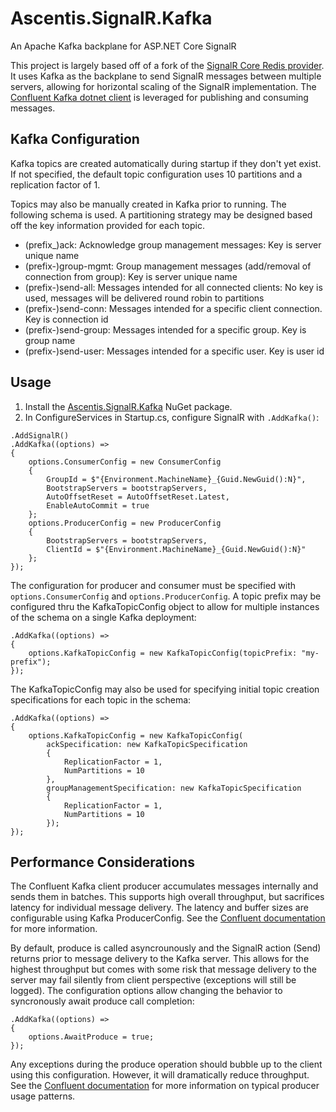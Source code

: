 # Ascentis.SignalR.Kafka

An Apache Kafka backplane for ASP.NET Core SignalR

This project is largely based off of a fork of the [SignalR Core Redis provider](https://github.com/dotnet/aspnetcore/tree/main/src/SignalR/server/StackExchangeRedis). It uses Kafka as the backplane to send SignalR messages between multiple servers, allowing for horizontal scaling of the SignalR implementation. The [Confluent Kafka dotnet client](https://github.com/confluentinc/confluent-kafka-dotnet) is leveraged for publishing and consuming messages.

## Kafka Configuration

Kafka topics are created automatically during startup if they don't yet exist. If not specified, the default topic configuration uses 10 partitions and a replication factor of 1.

Topics may also be manually created in Kafka prior to running. The following schema is used. A partitioning strategy may be designed based off the key information provided for each topic.
* (prefix_)ack: Acknowledge group management messages: Key is server unique name
* (prefix-)group-mgmt: Group management messages (add/removal of connection from group): Key is server unique name
* (prefix-)send-all: Messages intended for all connected clients: No key is used, messages will be delivered round robin to partitions
* (prefix-)send-conn: Messages intended for a specific client connection. Key is connection id
* (prefix-)send-group: Messages intended for a specific group. Key is group name
* (prefix-)send-user: Messages intended for a specific user. Key is user id

## Usage

1. Install the [Ascentis.SignalR.Kafka](https://www.nuget.org/packages/Ascentis.SignalR.Kafka/) NuGet package.
2. In ConfigureServices in Startup.cs, configure SignalR with `.AddKafka()`:

```
.AddSignalR()
.AddKafka((options) =>
{
    options.ConsumerConfig = new ConsumerConfig
    {
        GroupId = $"{Environment.MachineName}_{Guid.NewGuid():N}",
        BootstrapServers = bootstrapServers,
        AutoOffsetReset = AutoOffsetReset.Latest,
        EnableAutoCommit = true
    };
    options.ProducerConfig = new ProducerConfig
    {
        BootstrapServers = bootstrapServers,
        ClientId = $"{Environment.MachineName}_{Guid.NewGuid():N}"
    };
});
```

The configuration for producer and consumer must be specified with `options.ConsumerConfig` and `options.ProducerConfig`. A topic prefix may be configured thru the KafkaTopicConfig object to allow for multiple instances of the schema on a single Kafka deployment:

```
.AddKafka((options) =>
{
    options.KafkaTopicConfig = new KafkaTopicConfig(topicPrefix: "my-prefix");
});
```

The KafkaTopicConfig may also be used for specifying initial topic creation specifications for each topic in the schema:

```
.AddKafka((options) =>
{
    options.KafkaTopicConfig = new KafkaTopicConfig(
        ackSpecification: new KafkaTopicSpecification
        {
            ReplicationFactor = 1,
            NumPartitions = 10
        },
        groupManagementSpecification: new KafkaTopicSpecification
        {
            ReplicationFactor = 1,
            NumPartitions = 10
        });
});
```

## Performance Considerations

The Confluent Kafka client producer accumulates messages internally and sends them in batches. This supports high overall throughput, but sacrifices latency for individual message delivery. The latency and buffer sizes are configurable using Kafka ProducerConfig. See the [Confluent documentation](https://docs.confluent.io/platform/current/installation/configuration/producer-configs.html) for more information.

By default, produce is called asyncrounously and the SignalR action (Send) returns prior to message delivery to the Kafka server. This allows for the highest throughput but comes with some risk that message delivery to the server may fail silently from client perspective (exceptions will still be logged). The configuration options allow changing the behavior to syncronously await produce call completion:

```
.AddKafka((options) =>
{
    options.AwaitProduce = true;
});
```

Any exceptions during the produce operation should bubble up to the client using this configuration. However, it will dramatically reduce throughput. See the [Confluent documentation](https://docs.confluent.io/clients-confluent-kafka-dotnet/current/overview.html#producer) for more information on typical producer usage patterns.
